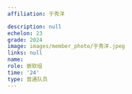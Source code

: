 ```yaml
---
affiliation: 于秀洋

description: null
echelon: 23
grade: 2024
image: images/member_photo/于秀洋.jpeg
links: null
name: 
role: 嵌软组
time: '24'
type: 普通队员
---
```

